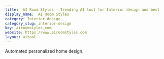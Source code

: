 ```yaml
---
title:  AI Room Styles - Trending AI tool for Interior design and best alternatives
display_name:  AI Room Styles
category: Interior design
category_slug: interior-design
key: airoomstyles_com
website: https://www.airoomstyles.com
layout: aitool
---
```


Automated personalized home design.
